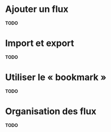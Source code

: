 # Ajouter un flux

**TODO**

# Import et export

**TODO**

# Utiliser le « bookmark »

**TODO**

# Organisation des flux

**TODO**
